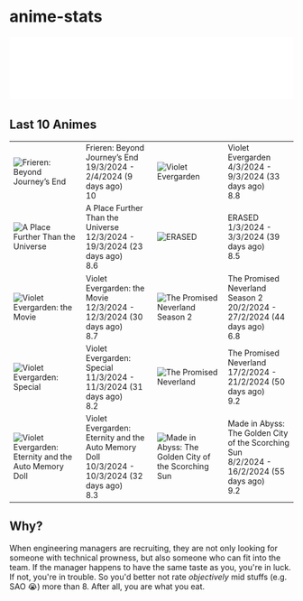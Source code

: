 # anime-stats

<img src="./src/generated/calendar.svg" />

<h2>Last 10 Animes</h2>

|                                                                                                                                                                                        |                                                                                                          |                                                                                                                                                                                       |                                                                                                        |
| -------------------------------------------------------------------------------------------------------------------------------------------------------------------------------------- | -------------------------------------------------------------------------------------------------------- | ------------------------------------------------------------------------------------------------------------------------------------------------------------------------------------- | ------------------------------------------------------------------------------------------------------ |
| <img src="https://s4.anilist.co/file/anilistcdn/media/anime/cover/medium/bx154587-gHSraOSa0nBG.jpg" alt="Frieren: Beyond Journey’s End" style="height:100px" />                        | Frieren: Beyond Journey’s End <br/> 19/3/2024 - 2/4/2024 (9 days ago) <br/> 10                           | <img src="https://s4.anilist.co/file/anilistcdn/media/anime/cover/medium/nx21827-10F6m50H4GJK.png" alt="Violet Evergarden" style="height:100px" />                                    | Violet Evergarden <br/> 4/3/2024 - 9/3/2024 (33 days ago) <br/> 8.8                                    |
| <img src="https://s4.anilist.co/file/anilistcdn/media/anime/cover/medium/bx99426-5jWTUs719lQN.png" alt="A Place Further Than the Universe" style="height:100px" />                     | A Place Further Than the Universe <br/> 12/3/2024 - 19/3/2024 (23 days ago) <br/> 8.6                    | <img src="https://s4.anilist.co/file/anilistcdn/media/anime/cover/medium/bx21234-bCvWk2f58LCv.jpg" alt="ERASED" style="height:100px" />                                               | ERASED <br/> 1/3/2024 - 3/3/2024 (39 days ago) <br/> 8.5                                               |
| <img src="https://s4.anilist.co/file/anilistcdn/media/anime/cover/medium/bx103047-odblDHHEdehK.jpg" alt="Violet Evergarden: the Movie" style="height:100px" />                         | Violet Evergarden: the Movie <br/> 12/3/2024 - 12/3/2024 (30 days ago) <br/> 8.7                         | <img src="https://s4.anilist.co/file/anilistcdn/media/anime/cover/medium/bx108725-ZKivuyr4Jtc9.jpg" alt="The Promised Neverland Season 2" style="height:100px" />                     | The Promised Neverland Season 2 <br/> 20/2/2024 - 27/2/2024 (44 days ago) <br/> 6.8                    |
| <img src="https://s4.anilist.co/file/anilistcdn/media/anime/cover/medium/bx101432-NQSedsCDQ6dP.png" alt="Violet Evergarden: Special" style="height:100px" />                           | Violet Evergarden: Special <br/> 11/3/2024 - 11/3/2024 (31 days ago) <br/> 8.2                           | <img src="https://s4.anilist.co/file/anilistcdn/media/anime/cover/medium/bx101759-G9I2ymYrFS8o.jpg" alt="The Promised Neverland" style="height:100px" />                              | The Promised Neverland <br/> 17/2/2024 - 21/2/2024 (50 days ago) <br/> 9.2                             |
| <img src="https://s4.anilist.co/file/anilistcdn/media/anime/cover/medium/bx109190-e8mv1qdmpjLW.jpg" alt="Violet Evergarden: Eternity and the Auto Memory Doll" style="height:100px" /> | Violet Evergarden: Eternity and the Auto Memory Doll <br/> 10/3/2024 - 10/3/2024 (32 days ago) <br/> 8.3 | <img src="https://s4.anilist.co/file/anilistcdn/media/anime/cover/medium/bx114745-APZN90WhNMAD.jpg" alt="Made in Abyss: The Golden City of the Scorching Sun" style="height:100px" /> | Made in Abyss: The Golden City of the Scorching Sun <br/> 8/2/2024 - 16/2/2024 (55 days ago) <br/> 9.2 |

## Why?

When engineering managers are recruiting, they are not only looking for someone with technical prowness, but also
someone who can fit into the team. If the manager happens to have the same taste as you, you're in luck. If not, you're in trouble. So you'd better not rate _objectively_ mid stuffs (e.g. SAO 😭) more than 8. After all, you are what you eat.
